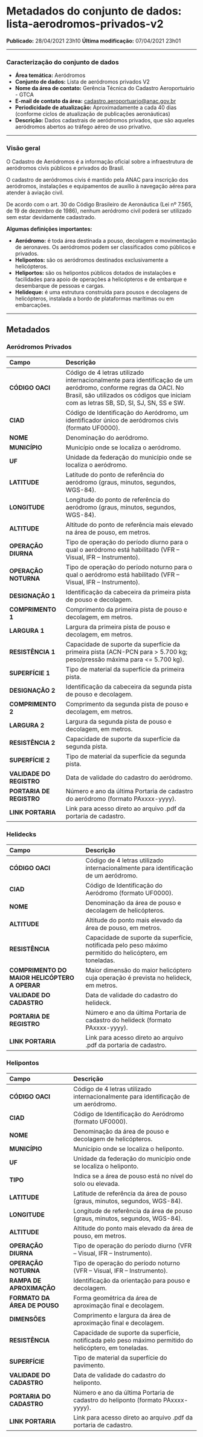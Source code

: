 # Metadados do conjunto de dados: lista-aerodromos-privados-v2

**Publicado:** 28/04/2021 23h10
**Última modificação:** 07/04/2021 23h01

---

### Caracterização do conjunto de dados

- **Área temática:** Aeródromos
- **Conjunto de dados:** Lista de aeródromos privados V2
- **Nome da área de contato:** Gerência Técnica do Cadastro Aeroportuário - GTCA
- **E-mail de contato da área:** cadastro.aeroportuario@anac.gov.br
- **Periodicidade de atualização:** Aproximadamente a cada 40 dias (conforme ciclos de atualização de publicações aeronáuticas)
- **Descrição:** Dados cadastrais de aeródromos privados, que são aqueles aeródromos abertos ao tráfego aéreo de uso privativo.

---

### Visão geral

O Cadastro de Aeródromos é a informação oficial sobre a infraestrutura de aeródromos civis públicos e privados do Brasil.

O cadastro de aeródromos civis é mantido pela ANAC para inscrição dos aeródromos, instalações e equipamentos de auxílio à navegação aérea para atender à aviação civil.

De acordo com o art. 30 do Código Brasileiro de Aeronáutica (Lei nº 7.565, de 19 de dezembro de 1986), nenhum aeródromo civil poderá ser utilizado sem estar devidamente cadastrado.

**Algumas definições importantes:**

- **Aeródromo:** é toda área destinada a pouso, decolagem e movimentação de aeronaves. Os aeródromos podem ser classificados como públicos e privados.
- **Helipontos:** são os aeródromos destinados exclusivamente a helicópteros.
- **Heliportos:** são os helipontos públicos dotados de instalações e facilidades para apoio de operações a helicópteros e de embarque e desembarque de pessoas e cargas.
- **Helideque:** é uma estrutura construída para pousos e decolagens de helicópteros, instalada a bordo de plataformas marítimas ou em embarcações.

---

## Metadados

### Aeródromos Privados

| Campo                    | Descrição                                                                                                                                                                                                |
| :----------------------- | :------------------------------------------------------------------------------------------------------------------------------------------------------------------------------------------------------- |
| **CÓDIGO OACI**          | Código de 4 letras utilizado internacionalmente para identificação de um aeródromo, conforme regras da OACI. No Brasil, são utilizados os códigos que iniciam com as letras SB, SD, SI, SJ, SN, SS e SW. |
| **CIAD**                 | Código de Identificação do Aeródromo, um identificador único de aeródromos civis (formato UF0000).                                                                                                       |
| **NOME**                 | Denominação do aeródromo.                                                                                                                                                                                |
| **MUNICÍPIO**            | Município onde se localiza o aeródromo.                                                                                                                                                                  |
| **UF**                   | Unidade da federação do município onde se localiza o aeródromo.                                                                                                                                          |
| **LATITUDE**             | Latitude do ponto de referência do aeródromo (graus, minutos, segundos, WGS-84).                                                                                                                         |
| **LONGITUDE**            | Longitude do ponto de referência do aeródromo (graus, minutos, segundos, WGS-84).                                                                                                                        |
| **ALTITUDE**             | Altitude do ponto de referência mais elevado na área de pouso, em metros.                                                                                                                                |
| **OPERAÇÃO DIURNA**      | Tipo de operação do período diurno para o qual o aeródromo está habilitado (VFR – Visual, IFR – Instrumento).                                                                                            |
| **OPERAÇÃO NOTURNA**     | Tipo de operação do período noturno para o qual o aeródromo está habilitado (VFR – Visual, IFR – Instrumento).                                                                                           |
| **DESIGNAÇÃO 1**         | Identificação da cabeceira da primeira pista de pouso e decolagem.                                                                                                                                       |
| **COMPRIMENTO 1**        | Comprimento da primeira pista de pouso e decolagem, em metros.                                                                                                                                           |
| **LARGURA 1**            | Largura da primeira pista de pouso e decolagem, em metros.                                                                                                                                               |
| **RESISTÊNCIA 1**        | Capacidade de suporte da superfície da primeira pista (ACN-PCN para > 5.700 kg; peso/pressão máxima para <= 5.700 kg).                                                                                   |
| **SUPERFÍCIE 1**         | Tipo de material da superfície da primeira pista.                                                                                                                                                        |
| **DESIGNAÇÃO 2**         | Identificação da cabeceira da segunda pista de pouso e decolagem.                                                                                                                                        |
| **COMPRIMENTO 2**        | Comprimento da segunda pista de pouso e decolagem, em metros.                                                                                                                                            |
| **LARGURA 2**            | Largura da segunda pista de pouso e decolagem, em metros.                                                                                                                                                |
| **RESISTÊNCIA 2**        | Capacidade de suporte da superfície da segunda pista.                                                                                                                                                    |
| **SUPERFÍCIE 2**         | Tipo de material da superfície da segunda pista.                                                                                                                                                         |
| **VALIDADE DO REGISTRO** | Data de validade do cadastro do aeródromo.                                                                                                                                                               |
| **PORTARIA DE REGISTRO** | Número e ano da última Portaria de cadastro do aeródromo (formato PAxxxx-yyyy).                                                                                                                          |
| **LINK PORTARIA**        | Link para acesso direto ao arquivo .pdf da portaria de cadastro.                                                                                                                                         |

### Helidecks

| Campo                                         | Descrição                                                                                                |
| :-------------------------------------------- | :------------------------------------------------------------------------------------------------------- |
| **CÓDIGO OACI**                               | Código de 4 letras utilizado internacionalmente para identificação de um aeródromo.                      |
| **CIAD**                                      | Código de Identificação do Aeródromo (formato UF0000).                                                   |
| **NOME**                                      | Denominação da área de pouso e decolagem de helicópteros.                                                |
| **ALTITUDE**                                  | Altitude do ponto mais elevado da área de pouso, em metros.                                              |
| **RESISTÊNCIA**                               | Capacidade de suporte da superfície, notificada pelo peso máximo permitido do helicóptero, em toneladas. |
| **COMPRIMENTO DO MAIOR HELICÓPTERO A OPERAR** | Maior dimensão do maior helicóptero cuja operação é prevista no helideck, em metros.                     |
| **VALIDADE DO CADASTRO**                      | Data de validade do cadastro do helideck.                                                                |
| **PORTARIA DE REGISTRO**                      | Número e ano da última Portaria de cadastro do helideck (formato PAxxxx-yyyy).                           |
| **LINK PORTARIA**                             | Link para acesso direto ao arquivo .pdf da portaria de cadastro.                                         |

### Helipontos

| Campo                        | Descrição                                                                                                |
| :--------------------------- | :------------------------------------------------------------------------------------------------------- |
| **CÓDIGO OACI**              | Código de 4 letras utilizado internacionalmente para identificação de um aeródromo.                      |
| **CIAD**                     | Código de Identificação do Aeródromo (formato UF0000).                                                   |
| **NOME**                     | Denominação da área de pouso e decolagem de helicópteros.                                                |
| **MUNICÍPIO**                | Município onde se localiza o heliponto.                                                                  |
| **UF**                       | Unidade da federação do município onde se localiza o heliponto.                                          |
| **TIPO**                     | Indica se a área de pouso está no nível do solo ou elevada.                                              |
| **LATITUDE**                 | Latitude de referência da área de pouso (graus, minutos, segundos, WGS-84).                              |
| **LONGITUDE**                | Longitude de referência da área de pouso (graus, minutos, segundos, WGS-84).                             |
| **ALTITUDE**                 | Altitude do ponto mais elevado da área de pouso, em metros.                                              |
| **OPERAÇÃO DIURNA**          | Tipo de operação do período diurno (VFR – Visual, IFR – Instrumento).                                    |
| **OPERAÇÃO NOTURNA**         | Tipo de operação do período noturno (VFR – Visual, IFR – Instrumento).                                   |
| **RAMPA DE APROXIMAÇÃO**     | Identificação da orientação para pouso e decolagem.                                                      |
| **FORMATO DA ÁREA DE POUSO** | Forma geométrica da área de aproximação final e decolagem.                                               |
| **DIMENSÕES**                | Comprimento e largura da área de aproximação final e decolagem.                                          |
| **RESISTÊNCIA**              | Capacidade de suporte da superfície, notificada pelo peso máximo permitido do helicóptero, em toneladas. |
| **SUPERFÍCIE**               | Tipo de material da superfície do pavimento.                                                             |
| **VALIDADE DO CADASTRO**     | Data de validade do cadastro do heliponto.                                                               |
| **PORTARIA DO CADASTRO**     | Número e ano da última Portaria de cadastro do heliponto (formato PAxxxx-yyyy).                          |
| **LINK PORTARIA**            | Link para acesso direto ao arquivo .pdf da portaria de cadastro.                                         |
